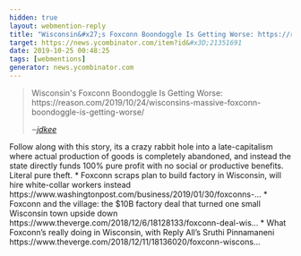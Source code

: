 ```yaml
---
hidden: true
layout: webmention-reply
title: "Wisconsin&#x27;s Foxconn Boondoggle Is Getting Worse: https://reason.com/2019/10/24/wisconsins-massive-foxconn-boondoggle-is-getting-worse/"
target: https://news.ycombinator.com/item?id&#x3D;21351691
date: 2019-10-25 00:48:25
tags: [webmentions]
generator: news.ycombinator.com
---
```





<blockquote class="p-in-reply-to h-cite external-citation">
  <p class="p-content">Wisconsin&#x27;s Foxconn Boondoggle Is Getting Worse: https://reason.com/2019/10/24/wisconsins-massive-foxconn-boondoggle-is-getting-worse/</p>
  <cite class="p-author">‒<a href="https://news.ycombinator.com/item?id&#x3D;21350837"
    rel="nofollow external noopener" target="_blank">jdkee</a>
  </cite>
</blockquote>
Follow along with this story, its a crazy rabbit hole into a late-capitalism where actual production of goods is completely abandoned, and instead the state directly funds 100% pure profit with no social or productive benefits. Literal pure theft. * Foxconn scraps plan to build factory in Wisconsin, will hire white-collar workers instead  https://www.washingtonpost.com/business/2019/01/30/foxconns-... 
* Foxconn and the village: the $10B factory deal that turned one small Wisconsin town upside down  https://www.theverge.com/2018/12/6/18128133/foxconn-deal-wis... 
* What Foxconn’s really doing in Wisconsin, with Reply All’s Sruthi Pinnamaneni  https://www.theverge.com/2018/12/11/18136020/foxconn-wiscons... 


